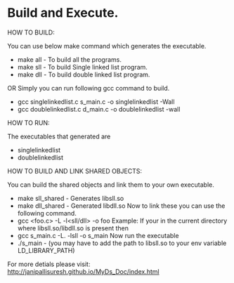 # Build and Execute.
HOW TO BUILD:

You can use below make command which generates the executable.
  - make all - To build all the programs.
  - make sll - To build Single linked list program.
  - make dll - To build double linked list program.

OR
Simply you can run following gcc command to build.
  - gcc singlelinkedlist.c s_main.c -o singlelinkedlist -Wall
  - gcc doublelinkedlist.c d_main.c -o doublelinkedlist -wall

HOW TO RUN:

The executables that generated are
  - singlelinkedlist
  - doublelinkedlist 

HOW TO BUILD AND LINK SHARED OBJECTS:

You can build the shared objects and link them to your own executable.

  - make sll_shared - Generates libsll.so
  - make dll_shared - Generated libdll.so
Now to link these you can use the following command.
  - gcc <foo.c> -L<path to shared object> -l<sll/dll> -o foo
Example:
If your in the current directory where libsll.so/libdll.so is present then
  - gcc s_main.c -L. -lsll -o s_main
Now run the executable
  - ./s_main - (you may have to add the path to libsll.so to your env variable LD_LIBRARY_PATH)

For more detials please visit: http://janipallisuresh.github.io/MyDs_Doc/index.html
